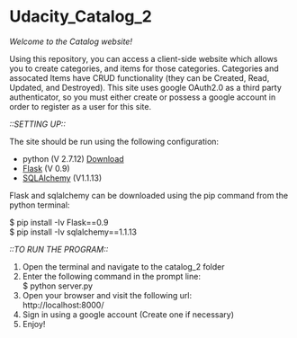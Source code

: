 # Udacity_Catalog_2

<em>Welcome to the Catalog website!</em>

Using this repository, you can access a client-side website which allows you to create categories, and items for those categories. Categories and assocated Items have CRUD functionality (they can be Created, Read, Updated, and Destroyed). This site uses google OAuth2.0 as a third party authenticator, so you must either create or possess a google account in order to register as a user for this site.

<em>::SETTING UP::</em>

The site should be run using the following configuration:
<ul>
<li>python (V 2.7.12) <a href="https://www.python.org/downloads/">Download</a></li>
<li><a href="http://flask.pocoo.org/docs/0.12/">Flask</a> (V 0.9)</li>
<li><a href="http://docs.sqlalchemy.org/en/rel_1_1/">SQLAlchemy</a> (V1.1.13)</li>
</ul>

Flask and sqlalchemy can be downloaded using the pip command from the python terminal:

$  pip install -Iv Flask==0.9
<br>
$  pip install -Iv sqlalchemy==1.1.13

<em>::TO RUN THE PROGRAM::</em>
<ol>
<li>Open the terminal and navigate to the catalog_2 folder</li>
<li>Enter the following command in the prompt line:<br>$  python server.py</li>
<li>Open your browser and visit the following url:<br>http://localhost:8000/</li>
<li>Sign in using a google account (Create one if necessary)</li>
<li>Enjoy!</li>
</ol>

